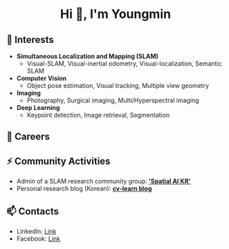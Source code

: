 <h1 align="center">Hi 👋, I'm Youngmin</h1>

## 🌱 Interests
- **Simultaneous Localization and Mapping (SLAM)**
  - Visual-SLAM, Visual-inertial odometry, Visual-localization, Semantic SLAM
- **Computer Vision**
  - Object pose estimation, Visual tracking, Multiple view geometry
- **Imaging**
  - Photography, Surgical imaging, Multi/Hyperspectral imaging
- **Deep Learning**
  - Keypoint detection, Image retrieval, Segmentation

## 🔭 Careers


## ⚡ Community Activities
- Admin of a SLAM research community group: [**'Spatial AI KR'**]()
- Personal research blog (Korean): [**cv-learn blog**]()

## 📫 Contacts
- LinkedIn: [Link](rhdudals98@gmail.com)
- Facebook: [Link]()

